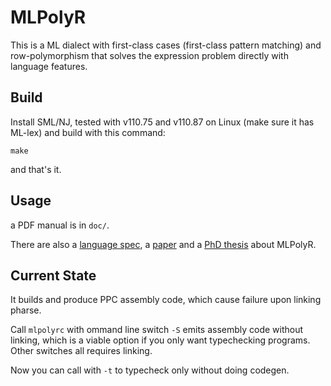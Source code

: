 # MLPolyR

This is a ML dialect with first-class cases (first-class pattern matching) and row-polymorphism
that solves the expression problem directly with language features.

## Build

Install SML/NJ, tested with v110.75 and v110.87 on Linux (make sure it has ML-lex)
and build with this command:

```
make
```

and that's it.

## Usage

a PDF manual is in `doc/`.

There are also a [language spec][spec], a [paper][fc-c] and a [PhD thesis][tse] about MLPolyR.

 [spec]: https://people.cs.uchicago.edu/~blume/classes/spr2005/cmsc22620/docs/langspec.pdf
 [tse]: https://arxiv.org/abs/0910.2654
 [fc-c]: https://people.cs.uchicago.edu/~blume/papers/icfp06.pdf
 
 ## Current State
 
It builds and produce PPC assembly code, which cause failure upon linking pharse.

Call `mlpolyrc` with ommand line switch `-S` emits assembly code without linking, which is a viable option if you
only want typechecking programs. Other switches all requires linking.

Now you can call with `-t` to typecheck only without doing codegen.
